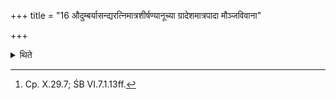+++
title = "16 औदुम्बर्यासन्द्यरत्निमात्रशीर्षण्यानूच्या ग्रादेशमात्रपादा मौञ्जविवाना"

+++

<details><summary>थिते</summary>

16. (There should be) a throne made out of Udumbara wood, the head (length) and the breadth of which is of one cubit measure, the feet of which are of one span measure, the seat of which is woven with Muñja grass or spread with a board and besmeared with clay.[^1]   

[^1]: Cp. X.29.7; ŚB VI.7.1.13ff. 
</details>

